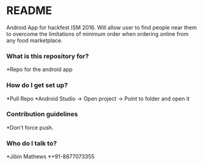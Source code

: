 # README #

Android App for hackfest ISM 2016. Will allow user to find people near them to overcome the limitations of minimum order when ordering online from any food marketplace.

### What is this repository for? ###

*Repo for the android app

### How do I get set up? ###

*Pull Repo
*Android Studio -> Open project -> Point to folder and open it

### Contribution guidelines ###

*Don't force push. 

### Who do I talk to? ###
*Jibin Mathews
*+91-8877073355